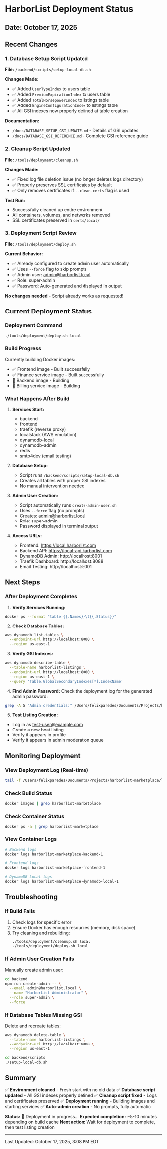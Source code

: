 # HarborList Deployment Status

## Date: October 17, 2025

## Recent Changes

### 1. Database Setup Script Updated
**File:** `/backend/scripts/setup-local-db.sh`

**Changes Made:**
- ✅ Added `UserTypeIndex` to users table
- ✅ Added `PremiumExpirationIndex` to users table  
- ✅ Added `TotalHorsepowerIndex` to listings table
- ✅ Added `EngineConfigurationIndex` to listings table
- ✅ All GSI indexes now properly defined at table creation

**Documentation:**
- `/docs/DATABASE_SETUP_GSI_UPDATE.md` - Details of GSI updates
- `/docs/DATABASE_GSI_REFERENCE.md` - Complete GSI reference guide

### 2. Cleanup Script Updated
**File:** `/tools/deployment/cleanup.sh`

**Changes Made:**
- ✅ Fixed log file deletion issue (no longer deletes logs directory)
- ✅ Properly preserves SSL certificates by default
- ✅ Only removes certificates if `--clean-certs` flag is used

**Test Run:**
- Successfully cleaned up entire environment
- All containers, volumes, and networks removed
- SSL certificates preserved in `certs/local/`

### 3. Deployment Script Review
**File:** `/tools/deployment/deploy.sh`

**Current Behavior:**
- ✅ Already configured to create admin user automatically
- ✅ Uses `--force` flag to skip prompts
- ✅ Admin user: admin@harborlist.local
- ✅ Role: super-admin
- ✅ Password: Auto-generated and displayed in output

**No changes needed** - Script already works as requested!

## Current Deployment Status

### Deployment Command
```bash
./tools/deployment/deploy.sh local
```

### Build Progress
Currently building Docker images:
- ✅ Frontend image - Built successfully
- ✅ Finance service image - Built successfully
- 🔄 Backend image - Building
- 🔄 Billing service image - Building

### What Happens After Build

1. **Services Start:**
   - backend
   - frontend
   - traefik (reverse proxy)
   - localstack (AWS emulation)
   - dynamodb-local
   - dynamodb-admin
   - redis
   - smtp4dev (email testing)

2. **Database Setup:**
   - Script runs `/backend/scripts/setup-local-db.sh`
   - Creates all tables with proper GSI indexes
   - No manual intervention needed

3. **Admin User Creation:**
   - Script automatically runs `create-admin-user.sh`
   - Uses `--force` flag (no prompts)
   - Creates: admin@harborlist.local
   - Role: super-admin
   - Password displayed in terminal output

4. **Access URLs:**
   - Frontend: https://local.harborlist.com
   - Backend API: https://local-api.harborlist.com
   - DynamoDB Admin: http://localhost:8001
   - Traefik Dashboard: http://localhost:8088
   - Email Testing: http://localhost:5001

## Next Steps

### After Deployment Completes

1. **Verify Services Running:**
```bash
docker ps --format "table {{.Names}}\t{{.Status}}"
```

2. **Check Database Tables:**
```bash
aws dynamodb list-tables \
  --endpoint-url http://localhost:8000 \
  --region us-east-1
```

3. **Verify GSI Indexes:**
```bash
aws dynamodb describe-table \
  --table-name harborlist-listings \
  --endpoint-url http://localhost:8000 \
  --region us-east-1 \
  --query 'Table.GlobalSecondaryIndexes[*].IndexName'
```

4. **Find Admin Password:**
Check the deployment log for the generated admin password:
```bash
grep -A 5 "Admin credentials:" /Users/felixparedes/Documents/Projects/harborlist-marketplace/logs/deployment_20251017_150646.log
```

5. **Test Listing Creation:**
- Log in as test-user@example.com
- Create a new boat listing
- Verify it appears in profile
- Verify it appears in admin moderation queue

## Monitoring Deployment

### View Deployment Log (Real-time)
```bash
tail -f /Users/felixparedes/Documents/Projects/harborlist-marketplace/logs/deployment_20251017_150646.log
```

### Check Build Status
```bash
docker images | grep harborlist-marketplace
```

### Check Container Status
```bash
docker ps -a | grep harborlist-marketplace
```

### View Container Logs
```bash
# Backend logs
docker logs harborlist-marketplace-backend-1

# Frontend logs
docker logs harborlist-marketplace-frontend-1

# DynamoDB Local logs
docker logs harborlist-marketplace-dynamodb-local-1
```

## Troubleshooting

### If Build Fails
1. Check logs for specific error
2. Ensure Docker has enough resources (memory, disk space)
3. Try cleaning and rebuilding:
   ```bash
   ./tools/deployment/cleanup.sh local
   ./tools/deployment/deploy.sh local
   ```

### If Admin User Creation Fails
Manually create admin user:
```bash
cd backend
npm run create-admin -- \
  --email admin@harborlist.local \
  --name "HarborList Administrator" \
  --role super-admin \
  --force
```

### If Database Tables Missing GSI
Delete and recreate tables:
```bash
aws dynamodb delete-table \
  --table-name harborlist-listings \
  --endpoint-url http://localhost:8000 \
  --region us-east-1

cd backend/scripts
./setup-local-db.sh
```

## Summary

✅ **Environment cleaned** - Fresh start with no old data
✅ **Database script updated** - All GSI indexes properly defined
✅ **Cleanup script fixed** - Logs and certificates preserved
✅ **Deployment running** - Building images and starting services
✅ **Auto-admin creation** - No prompts, fully automatic

**Status:** 🔄 Deployment in progress...
**Expected completion:** ~5-10 minutes depending on build cache
**Next action:** Wait for deployment to complete, then test listing creation

---

Last Updated: October 17, 2025, 3:08 PM EDT
